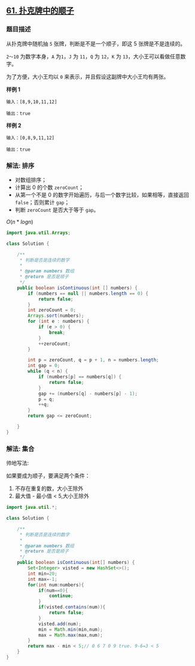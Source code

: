 ## [61. 扑克牌中的顺子](https://leetcode.cn/problems/bu-ke-pai-zhong-de-shun-zi-lcof/)


### 题目描述

从扑克牌中随机抽 `5` 张牌，判断是不是一个顺子，即这 5 张牌是不是连续的。

`2～10` 为数字本身，`A` 为`1`，`J` 为 `11`，`Q` 为 `12`，`K` 为 `13`，大小王可以看做任意数字。

为了方便，大小王均以 `0` 来表示，并且假设这副牌中大小王均有两张。

**样例 1**

```
输入：[8,9,10,11,12]

输出：true
```

**样例 2**

```
输入：[0,8,9,11,12]

输出：true
```

### 解法: 排序

- 对数组排序；
- 计算出 0 的个数 `zeroCount`；
- 从第一个不是 0 的数字开始遍历，与后一个数字比较，如果相等，直接返回 `false`；否则累计 `gap`；
- 判断 `zeroCount` 是否大于等于 `gap`。

$O(n*logn)$
```java
import java.util.Arrays;

class Solution {

    /**
     * 判断是否是连续的数字
     *
     * @param numbers 数组
     * @return 是否是顺子
     */
    public boolean isContinuous(int [] numbers) {
        if (numbers == null || numbers.length == 0) {
            return false;
        }
        int zeroCount = 0;
        Arrays.sort(numbers);
        for (int e : numbers) {
            if (e > 0) {
                break;
            }
            ++zeroCount;
        }

        int p = zeroCount, q = p + 1, n = numbers.length;
        int gap = 0;
        while (q < n) {
            if (numbers[p] == numbers[q]) {
                return false;
            }
            gap += (numbers[q] - numbers[p] - 1);
            p = q;
            ++q;
        }
        return gap <= zeroCount;

    }
}
```
### 解法: 集合
帅地写法:

如果要成为顺子，要满足两个条件：
1. 不存在重复的数，大小王除外
2. 最大值 - 最小值 < 5,大小王除外

```java
import java.util.*;

class Solution {

    /**
     * 判断是否是连续的数字
     *
     * @param numbers 数组
     * @return 是否是顺子
     */
    public boolean isContinuous(int[] numbers) {
        Set<Integer> visted = new HashSet<>();
        int min=20;
        int max=-1;
        for(int num:numbers){
            if(num==0){
                continue;
            }
            if(visted.contains(num)){
                return false;
            }
            visted.add(num);
            min = Math.min(min,num);
            max = Math.max(max,num);
        }
        return max - min < 5;// 0 6 7 0 9 true. 9-6=3 < 5
    }
}
```
